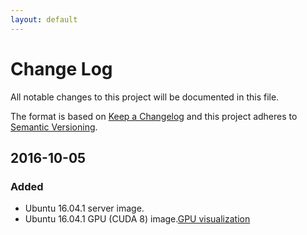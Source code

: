 ```yaml
---
layout: default
---
```


# Change Log
All notable changes to this project will be documented in this file.

The format is based on [Keep a Changelog](http://keepachangelog.com/)
and this project adheres to [Semantic Versioning](http://semver.org/).

## 2016-10-05

### Added
* Ubuntu 16.04.1 server image.
* Ubuntu 16.04.1 GPU (CUDA 8) image.[GPU visualization](gpu-visualization)
